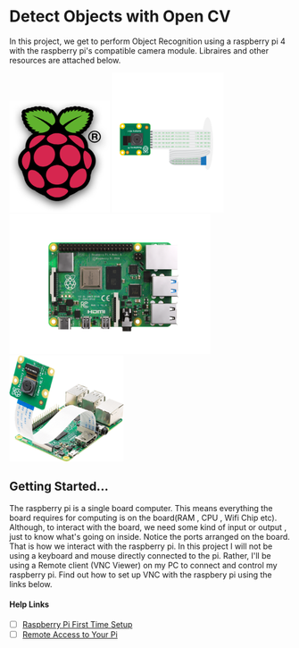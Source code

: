 # Detect Objects with Open CV
In this project, we get to perform Object Recognition using a raspberry pi 4 with the  raspberry pi's compatible camera module.
Libraires and other resources are attached below.

<img src="Images/R.png" width="180" height="200"> <img src="Images/newcam.png" width="200" height="250"><img src="Images/pi2.png" width="360" height="250"><img src="Images/pi1.png" width="205" height="190">

## Getting Started...
The raspberry pi is a single board computer. This means everything the board requires for computing is on the board(RAM , CPU , Wifi Chip etc). Although, to interact with the board, we need some kind of input or output , just to know what's going on inside. Notice the ports arranged on the board. That is how we interact with the raspberry pi. In this project I will not be using a keyboard and mouse directly connected to the pi. Rather, I'll be using a Remote client (VNC Viewer) on my PC to connect and control my raspberry pi. Find out how to set up VNC with the raspbery pi using the links below.

#### Help Links

- [ ] [Raspberry Pi First Time Setup](https://www.youtube.com/watch?v=y45hsd2AOpw)  
- [ ] [Remote Access to Your Pi](https://www.youtube.com/watch?v=IfzBPi4FHpI)
